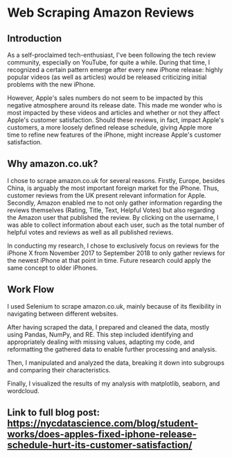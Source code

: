 # Web Scraping Amazon Reviews

## Introduction

As a self-proclaimed tech-enthusiast, I've been following the tech review community, especially on YouTube, for quite a while. During that time, I recognized a certain pattern emerge after every new iPhone release: highly popular videos (as well as articles) would be released criticizing initial problems with the new iPhone.

However, Apple's sales numbers do not seem to be impacted by this negative atmosphere around its release date. This made me wonder who is most impacted by these videos and articles and whether or not they affect Apple's customer satisfaction. Should these reviews, in fact, impact Apple's customers, a more loosely defined release schedule, giving Apple more time to refine new features of the iPhone, might increase Apple's customer satisfaction.

## Why amazon.co.uk?

I chose to scrape amazon.co.uk for several reasons. Firstly, Europe, besides China, is arguably the most important foreign market for the iPhone. Thus, customer reviews from the UK present relevant information for Apple. Secondly, Amazon enabled me to not only gather information regarding the reviews themselves (Rating, Title, Text, Helpful Votes) but also regarding the Amazon user that published the review. By clicking on the username, I was able to collect information about each user, such as the total number of helpful votes and reviews as well as all published reviews.

In conducting my research, I chose to exclusively focus on reviews for the iPhone X from November 2017 to September 2018 to only gather reviews for the newest iPhone at that point in time. Future research could apply the same concept to older iPhones.

## Work Flow

I used Selenium to scrape amazon.co.uk, mainly because of its flexibility in navigating between different websites.

After having scraped the data, I prepared and cleaned the data, mostly using Pandas, NumPy, and RE. This step included identifying and appropriately dealing with missing values, adapting my code, and reformatting the gathered data to enable further processing and analysis.

Then, I manipulated and analyzed the data, breaking it down into subgroups and comparing their characteristics.

Finally, I visualized the results of my analysis with matplotlib, seaborn, and wordcloud.

## Link to full blog post: https://nycdatascience.com/blog/student-works/does-apples-fixed-iphone-release-schedule-hurt-its-customer-satisfaction/
